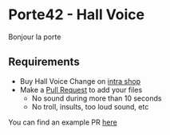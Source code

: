 # Porte42 - Hall Voice
Bonjour la porte

## Requirements
- Buy Hall Voice Change on [intra shop](https://shop.intra.42.fr/)
- Make a [Pull Request](https://help.github.com/en/articles/creating-a-pull-request-from-a-fork) to add your files
  - No sound during more than 10 seconds
  - No troll, insults, too loud sound, etc

You can find an example PR [here](https://github.com/42Paris/hall-voice/pull/3/files)
